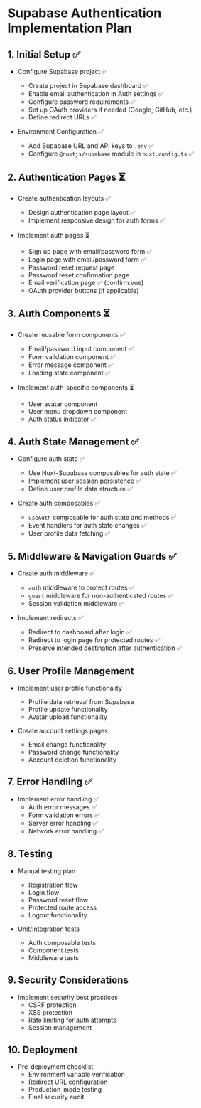 # Supabase Authentication Implementation Plan

## 1. Initial Setup ✅

- Configure Supabase project ✅
  - Create project in Supabase dashboard ✅
  - Enable email authentication in Auth settings ✅
  - Configure password requirements ✅
  - Set up OAuth providers if needed (Google, GitHub, etc.)
  - Define redirect URLs ✅

- Environment Configuration ✅
  - Add Supabase URL and API keys to `.env` ✅
  - Configure `@nuxtjs/supabase` module in `nuxt.config.ts` ✅

## 2. Authentication Pages ⏳

- Create authentication layouts ✅
  - Design authentication page layout ✅
  - Implement responsive design for auth forms ✅

- Implement auth pages ⏳
  - Sign up page with email/password form ✅
  - Login page with email/password form ✅
  - Password reset request page
  - Password reset confirmation page
  - Email verification page ✅ (confirm.vue)
  - OAuth provider buttons (if applicable)

## 3. Auth Components ⏳

- Create reusable form components ✅
  - Email/password input component ✅
  - Form validation component ✅
  - Error message component ✅
  - Loading state component ✅

- Implement auth-specific components ⏳
  - User avatar component
  - User menu dropdown component
  - Auth status indicator ✅

## 4. Auth State Management ✅

- Configure auth state ✅
  - Use Nuxt-Supabase composables for auth state ✅
  - Implement user session persistence ✅
  - Define user profile data structure ✅

- Create auth composables ✅
  - `useAuth` composable for auth state and methods ✅
  - Event handlers for auth state changes ✅
  - User profile data fetching ✅

## 5. Middleware & Navigation Guards ✅

- Create auth middleware ✅
  - `auth` middleware to protect routes ✅
  - `guest` middleware for non-authenticated routes ✅
  - Session validation middleware ✅

- Implement redirects ✅
  - Redirect to dashboard after login ✅
  - Redirect to login page for protected routes ✅
  - Preserve intended destination after authentication ✅

## 6. User Profile Management

- Implement user profile functionality
  - Profile data retrieval from Supabase
  - Profile update functionality
  - Avatar upload functionality

- Create account settings pages
  - Email change functionality
  - Password change functionality
  - Account deletion functionality

## 7. Error Handling ✅

- Implement error handling ✅
  - Auth error messages ✅
  - Form validation errors ✅
  - Server error handling ✅
  - Network error handling ✅

## 8. Testing

- Manual testing plan
  - Registration flow
  - Login flow
  - Password reset flow
  - Protected route access
  - Logout functionality

- Unit/Integration tests
  - Auth composable tests
  - Component tests
  - Middleware tests

## 9. Security Considerations

- Implement security best practices
  - CSRF protection
  - XSS protection
  - Rate limiting for auth attempts
  - Session management

## 10. Deployment

- Pre-deployment checklist
  - Environment variable verification
  - Redirect URL configuration
  - Production-mode testing
  - Final security audit